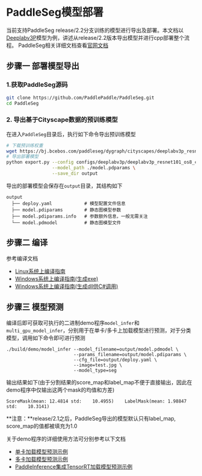 # PaddleSeg模型部署

当前支持PaddleSeg release/2.2分支训练的模型进行导出及部署。本文档以[Deeplabv3P](https://github.com/PaddlePaddle/PaddleSeg/blob/release/v2.2/configs/deeplabv3p)模型为例，讲述从release/2.2版本导出模型并进行cpp部署整个流程。 PaddleSeg相关详细文档查看[官网文档](https://github.com/PaddlePaddle/PaddleSeg/blob/release/2.2/README_CN.md)

## 步骤一 部署模型导出

### 1.获取PaddleSeg源码

```sh
git clone https://github.com/PaddlePaddle/PaddleSeg.git
cd PaddleSeg
```

### 2. 导出基于Cityscape数据的预训练模型

在进入`PaddleSeg`目录后，执行如下命令导出预训练模型

```sh
# 下载预训练权重
wget https://bj.bcebos.com/paddleseg/dygraph/cityscapes/deeplabv3p_resnet101_os8_cityscapes_769x769_80k/model.pdparams
# 导出部署模型
python export.py --config configs/deeplabv3p/deeplabv3p_resnet101_os8_cityscapes_769x769_80k.yml \
                 --model_path ./model.pdparams \
                 --save_dir output
```

导出的部署模型会保存在`output`目录，其结构如下

```
output
  ├── deploy.yaml            # 模型配置文件信息
  ├── model.pdiparams        # 静态图模型参数
  ├── model.pdiparams.info   # 参数额外信息，一般无需关注
  └── model.pdmodel          # 静态图模型文件
```

## 步骤二 编译

参考编译文档

- [Linux系统上编译指南](../compile/paddle/linux.md)
- [Windows系统上编译指南(生成exe)](../compile/paddle/windows.md)
- [Windows系统上编译指南(生成dll供C#调用)](../../../../examples/C%23_deploy/)

## 步骤三 模型预测

编译后即可获取可执行的二进制demo程序`model_infer`和`multi_gpu_model_infer`，分别用于在单卡/多卡上加载模型进行预测，对于分类模型，调用如下命令即可进行预测

```
./build/demo/model_infer --model_filename=output/model.pdmodel \
                         --params_filename=output/model.pdiparams \
                         --cfg_file=output/deploy.yaml \
                         --image=test.jpg \
                         --model_type=seg
```

输出结果如下(由于分割结果的score_map和label_map不便于直接输出，因此在demo程序中仅输出这两个mask的均值和方差)

```
ScoreMask(mean: 12.4814 std:    10.4955)    LabelMask(mean: 1.98847 std:    10.3141)
```

**注意：**release/2.1之后，PaddleSeg导出的模型默认只有label_map, score_map的值都被填充为1.0

关于demo程序的详细使用方法可分别参考以下文档

- [单卡加载模型预测示例](../demo/model_infer.md)
- [多卡加载模型预测示例](../demo/multi_gpu_model_infer.md)
- [PaddleInference集成TensorRT加载模型预测示例](../../demo/tensorrt_infer.md)
